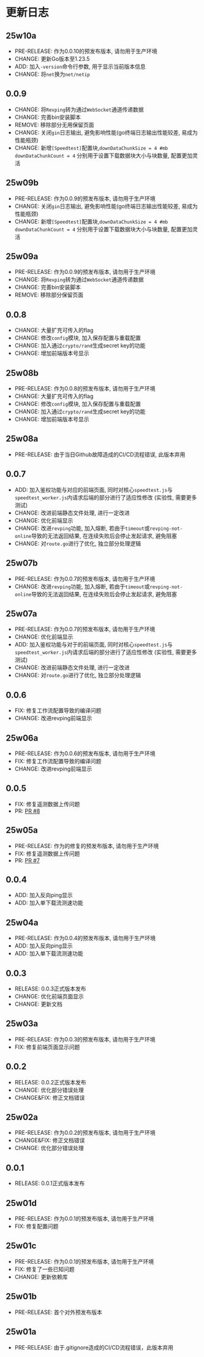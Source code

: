 # 更新日志

25w10a
---
- PRE-RELEASE: 作为0.0.10的预发布版本, 请勿用于生产环境
- CHANGE: 更新Go版本至1.23.5
- ADD: 加入`-version`命令行参数, 用于显示当前版本信息
- CHANGE: 将`net`换为`net/netip`

0.0.9
---
- CHANGE: 将`Revping`转为通过`WebSocket`通道传递数据
- CHANGE: 完善bin安装脚本
- REMOVE: 移除部分无用保留页面
- CHANGE: 关闭`gin`日志输出, 避免影响性能(go终端日志输出性能较差, 易成为性能瓶颈)
- CHANGE: 新增`[Speedtest]`配置块,`downDataChunkSize = 4 #mb` `downDataChunkCount = 4` 分别用于设置下载数据块大小与块数量, 配置更加灵活

25w09b
---
- PRE-RELEASE: 作为0.0.9的预发布版本, 请勿用于生产环境
- CHANGE: 关闭`gin`日志输出, 避免影响性能(go终端日志输出性能较差, 易成为性能瓶颈)
- CHANGE: 新增`[Speedtest]`配置块,`downDataChunkSize = 4 #mb` `downDataChunkCount = 4` 分别用于设置下载数据块大小与块数量, 配置更加灵活

25w09a
---
- PRE-RELEASE: 作为0.0.9的预发布版本, 请勿用于生产环境
- CHANGE: 将`Revping`转为通过`WebSocket`通道传递数据
- CHANGE: 完善bin安装脚本
- REMOVE: 移除部分保留页面

0.0.8
---
- CHANGE: 大量扩充可传入的flag
- CHANGE: 修改`config`模块, 加入保存配置与重载配置
- CHANGE: 加入通过`crypto/rand`生成secret key的功能
- CHANGE: 增加前端版本号显示

25w08b
---
- PRE-RELEASE: 作为0.0.8的预发布版本, 请勿用于生产环境
- CHANGE: 大量扩充可传入的flag
- CHANGE: 修改`config`模块, 加入保存配置与重载配置
- CHANGE: 加入通过`crypto/rand`生成secret key的功能
- CHANGE: 增加前端版本号显示

25w08a
---
- PRE-RELEASE: 由于当日Github故障造成的CI/CD流程错误, 此版本弃用

0.0.7
---
- ADD: 加入鉴权功能与对应的前端页面, 同时对核心`speedtest.js`与`speedtest_worker.js`内请求后端的部分进行了适应性修改 (实验性, 需要更多测试)
- CHANGE: 改进前端静态文件处理, 进行一定改进
- CHANGE: 优化前端显示
- CHANGE: 改进`revping`功能, 加入熔断, 若由于`timeout`或`revping-not-online`导致的无法返回结果, 在连续失败后会停止发起请求, 避免阻塞
- CHANGE: 对`route.go`进行了优化, 独立部分处理逻辑

25w07b
---
- PRE-RELEASE: 作为0.0.7的预发布版本, 请勿用于生产环境
- CHANGE: 改进`revping`功能, 加入熔断, 若由于`timeout`或`revping-not-online`导致的无法返回结果, 在连续失败后会停止发起请求, 避免阻塞

25w07a
---
- PRE-RELEASE: 作为0.0.7的预发布版本, 请勿用于生产环境
- CHANGE: 优化前端显示
- ADD: 加入鉴权功能与对于的前端页面, 同时对核心`speedtest.js`与`speedtest_worker.js`内请求后端的部分进行了适应性修改 (实验性, 需要更多测试)
- CHANGE: 改进前端静态文件处理, 进行一定改进
- CHANGE: 对`route.go`进行了优化, 独立部分处理逻辑

0.0.6
---
- FIX: 修复工作流配置导致的编译问题
- CHANGE: 改进revping前端显示

25w06a
---
- PRE-RELEASE: 作为0.0.6的预发布版本, 请勿用于生产环境
- FIX: 修复工作流配置导致的编译问题
- CHANGE: 改进revping前端显示

0.0.5
---
- FIX: 修复遥测数据上传问题
- PR: [PR #8](https://github.com/WJQSERVER/speedtest-ex/pull/8)

25w05a
---
- PRE-RELEASE: 作为的修复的预发布版本, 请勿用于生产环境
- FIX: 修复遥测数据上传问题
- PR: [PR #7](https://github.com/WJQSERVER/speedtest-ex/pull/7)

0.0.4
---
- ADD: 加入反向ping显示
- ADD: 加入单下载流测速功能

25w04a
---
- PRE-RELEASE: 作为0.0.4的预发布版本, 请勿用于生产环境
- ADD: 加入反向ping显示
- ADD: 加入单下载流测速功能

0.0.3
---
- RELEASE: 0.0.3正式版本发布
- CHANGE: 优化前端页面显示
- CHANGE: 更新文档

25w03a
---
- PRE-RELEASE: 作为0.0.3的预发布版本, 请勿用于生产环境
- FIX: 修复前端页面显示问题

0.0.2
---
- RELEASE: 0.0.2正式版本发布
- CHANGE: 优化部分错误处理
- CHANGE&FIX: 修正文档错误

25w02a
---
- PRE-RELEASE: 作为0.0.2的预发布版本, 请勿用于生产环境
- CHANGE&FIX: 修正文档错误
- CHANGE: 优化部分错误处理

0.0.1
---
- RELEASE: 0.0.1正式版本发布

25w01d
---
- PRE-RELEASE: 作为0.0.1的预发布版本, 请勿用于生产环境
- FIX: 修复配置问题

25w01c
---
- PRE-RELEASE: 作为0.0.1的预发布版本, 请勿用于生产环境
- FIX: 修复了一些已知问题
- CHANGE: 更新依赖库

25w01b
---
- PRE-RELEASE: 首个对外预发布版本

25w01a
---
- PRE-RELEASE: 由于.gitignore造成的CI/CD流程错误，此版本弃用
